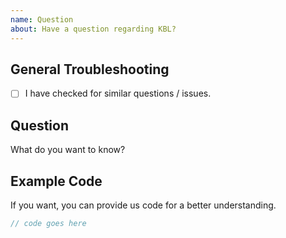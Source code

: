 ```yaml
---
name: Question
about: Have a question regarding KBL?
---
```


## General Troubleshooting

- [ ] I have checked for similar questions / issues.

## Question

What do you want to know?

## Example Code

If you want, you can provide us code for a better understanding.

```java
// code goes here
```